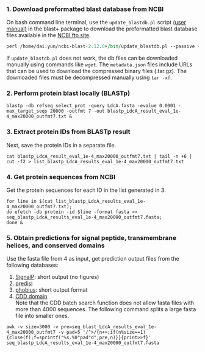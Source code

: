 
### 1. Download preformatted blast database from NCBI

On bash command line terminal, use the `update_blastdb.pl` script [(user manual)](https://www.ncbi.nlm.nih.gov/books/NBK62345/#blast_ftp_site.The_blastdb_subdirectory) in the blast+ package to download the preformatted blast database files available in the [NCBI ftp site](https://ftp.ncbi.nlm.nih.gov/blast/db/). 
```perl
perl /home/dai.yun/ncbi-blast-2.12.0+/bin/update_blastdb.pl --passive --decompress refseq_select_prot &
```
If `update_blastdb.pl` does not work, the db files can be downloaded manually using commands like `wget`. The `metadata.json` files include URLs that can be used to download the compressed binary files (.tar.gz). The downloaded files must be decompressed manually using `tar -xf`.   

### 2. Perform protein blast locally (BLASTp)
```
blastp -db refseq_select_prot -query LdcA.fasta -evalue 0.0001 -max_target_seqs 20000 -outfmt 7 -out blastp_LdcA_result_eval_1e-4_max20000_outfmt7.txt &
```
### 3. Extract protein IDs from BLASTp result
Next, save the protein IDs in a separate file.
```
cat blastp_LdcA_result_eval_1e-4_max20000_outfmt7.txt | tail -n +6 | cut -f2 > list_blastp_LdcA_results_eval_1e-4_max20000_outfmt7.txt
```

### 4. Get protein sequences from NCBI
Get the protein sequences for each ID in the list generated in 3.
```
for line in $(cat list_blastp_LdcA_results_eval_1e-4_max20000_outfmt7.txt); 
do efetch -db protein -id $line -format fasta >> seq_blastp_LdcA_results_eval_1e-4_max20000_outfmt7.fasta; 
done &
```

### 5. Obtain predictions for signal peptide, transmembrane helices, and conserved domains
Use the fasta file from 4 as input, get prediction output files from the following databases:
1. [SignalP](http://www.cbs.dtu.dk/services/SignalP/): short output (no figures)
2. [predisi](http://www.predisi.de/) 
3. [phobius](https://phobius.sbc.su.se/): short output format
4. [CDD domain](https://www.ncbi.nlm.nih.gov/Structure/bwrpsb/bwrpsb.cgi) \
Note that the CDD batch search function does not allow fasta files with more than 4000 sequences. The following command splits a large fasta file into smaller ones.
```
awk -v size=3000 -v pre=seq_blast_LdcA_results_eval_1e-4_max20000_outfmt7 -v pad=5 '/^>/{n++;if(n%size==1){close(f);f=sprintf("%s.%0"pad"d",pre,n)}}{print>>f}' seq_blastp_LdcA_results_eval_1e-4_max20000_outfmt7.fasta
```
